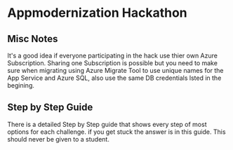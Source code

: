 # Appmodernization Hackathon

## Misc Notes

It's a good idea if everyone participating in the hack use thier own Azure Subscription. Sharing one Subscription is possible but you need to make sure when migrating using Azure Migrate Tool to use unique names for the App Service and Azure SQL, also use the same DB credentials lsted in the begining.

## Step by Step Guide

There is a detailed Step by Step guide that shows every step of most options for each challenge. if you get stuck the answer is in this guide. This should never be given to a student.


